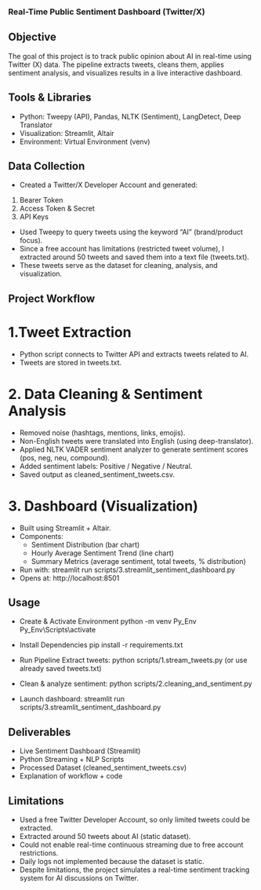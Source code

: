 ### Real-Time Public Sentiment Dashboard (Twitter/X)

## Objective
The goal of this project is to track public opinion about AI in real-time using Twitter (X) data. The pipeline extracts tweets, cleans them, applies sentiment analysis, and visualizes results in a live interactive dashboard.

## Tools & Libraries
- Python: Tweepy (API), Pandas, NLTK (Sentiment), LangDetect, Deep Translator
- Visualization: Streamlit, Altair
- Environment: Virtual Environment (venv)

## Data Collection
- Created a Twitter/X Developer Account and generated:
1. Bearer Token
2. Access Token & Secret
3. API Keys
- Used Tweepy to query tweets using the keyword “AI” (brand/product focus).
- Since a free account has limitations (restricted tweet volume), I extracted around 50 tweets and saved them into a text file (tweets.txt).
- These tweets serve as the dataset for cleaning, analysis, and visualization.

## Project Workflow
# 1.Tweet Extraction
- Python script connects to Twitter API and extracts tweets related to AI.
- Tweets are stored in tweets.txt.

# 2. Data Cleaning & Sentiment Analysis
- Removed noise (hashtags, mentions, links, emojis).
- Non-English tweets were translated into English (using deep-translator).
- Applied NLTK VADER sentiment analyzer to generate sentiment scores (pos, neg, neu, compound).
- Added sentiment labels: Positive / Negative / Neutral.
- Saved output as cleaned_sentiment_tweets.csv.

# 3. Dashboard (Visualization)
- Built using Streamlit + Altair.
- Components:
    - Sentiment Distribution (bar chart)
    - Hourly Average Sentiment Trend (line chart)
    - Summary Metrics (average sentiment, total tweets, % distribution)
- Run with:
    streamlit run scripts/3.streamlit_sentiment_dashboard.py
- Opens at: http://localhost:8501

## Usage
- Create & Activate Environment
python -m venv Py_Env
Py_Env\Scripts\activate

- Install Dependencies
pip install -r requirements.txt

- Run Pipeline
Extract tweets:
python scripts/1.stream_tweets.py
(or use already saved tweets.txt)

- Clean & analyze sentiment:
python scripts/2.cleaning_and_sentiment.py

- Launch dashboard:
streamlit run scripts/3.streamlit_sentiment_dashboard.py

## Deliverables
- Live Sentiment Dashboard (Streamlit)
- Python Streaming + NLP Scripts
- Processed Dataset (cleaned_sentiment_tweets.csv)
- Explanation of workflow + code

## Limitations
- Used a free Twitter Developer Account, so only limited tweets could be extracted.
- Extracted around 50 tweets about AI (static dataset).
- Could not enable real-time continuous streaming due to free account restrictions.
- Daily logs not implemented because the dataset is static.
- Despite limitations, the project simulates a real-time sentiment tracking system for AI discussions on Twitter.
